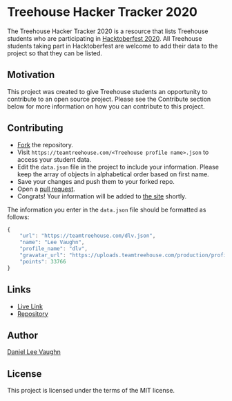 # Treehouse Hacker Tracker 2020

The Treehouse Hacker Tracker 2020 is a resource that lists Treehouse students who are participating in [Hacktoberfest 2020](https://hacktoberfest.digitalocean.com/). All Treehouse students taking part in Hacktoberfest are welcome to add their data to the project so that they can be listed.

## Motivation

This project was created to give Treehouse students an opportunity to contribute to an open source project. Please see the Contribute section below for more information on how you can contribute to this project.

## Contributing

* [Fork](https://docs.github.com/en/free-pro-team@latest/github/getting-started-with-github/fork-a-repo) the repository.
* Visit `https://teamtreehouse.com/<Treehouse profile name>.json` to access your student data.
* Edit the `data.json` file in the project to include your information. Please keep the array of objects in alphabetical order based on first name.
* Save your changes and push them to your forked repo.
* Open a [pull request](https://opensource.com/article/19/7/create-pull-request-github).
* Congrats! Your information will be added to [the site](https://leevaughn.github.io/treehouse-hacktoberfesters/) shortly.

The information you enter in the `data.json` file should be formatted as follows:

```javascript
{
	"url": "https://teamtreehouse.com/dlv.json",
	"name": "Lee Vaughn",
	"profile_name": "dlv",
	"gravatar_url": "https://uploads.teamtreehouse.com/production/profile-photos/9205552/avatar_lee.jpg",
	"points": 33766
}
```

## Links

* [Live Link](https://leevaughn.github.io/treehouse-hacktoberfesters/)
* [Repository](https://github.com/LeeVaughn/treehouse-hacktoberfesters)

## Author

[Daniel Lee Vaughn](https://github.com/LeeVaughn)

## License

This project is licensed under the terms of the MIT license.